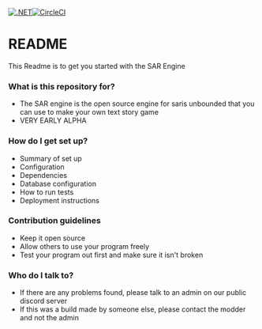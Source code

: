 [![.NET](https://github.com/alphabetalambda/Sarengine2d/actions/workflows/dotnet.yml/badge.svg)](https://github.com/alphabetalambda/Sarengine2d/actions/workflows/dotnet.yml)[![CircleCI](https://circleci.com/gh/alphabetalambda/Sarengine2d/tree/master.svg?style=svg&circle-token=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)](https://circleci.com/gh/alphabetalambda/Sarengine2d/tree/master)
# README #

This Readme is to get you started with the SAR Engine

### What is this repository for? ###

* The SAR engine is the open source engine for saris unbounded that you can use to make your own text story game
* VERY EARLY ALPHA
### How do I get set up? ###

* Summary of set up
* Configuration
* Dependencies
* Database configuration
* How to run tests
* Deployment instructions

### Contribution guidelines ###

* Keep it open source
* Allow others to use your program freely
* Test your program out first and make sure it isn't broken

### Who do I talk to? ###

* If there are any problems found, please talk to an admin on our public discord server
* If this was a build made by someone else, please contact the modder and not the admin
